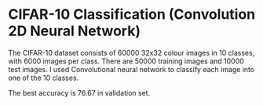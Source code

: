 # CIFAR-10 Classification (Convolution 2D Neural Network)


The CIFAR-10 dataset consists of 60000 32x32 colour images in 10 classes, with 6000 images per class. There are 50000 training images and 10000 test images. I used Convolutional neural network to classify each image into one of the 10 classes. 

The best accuracy is 76.67 in validation set.
